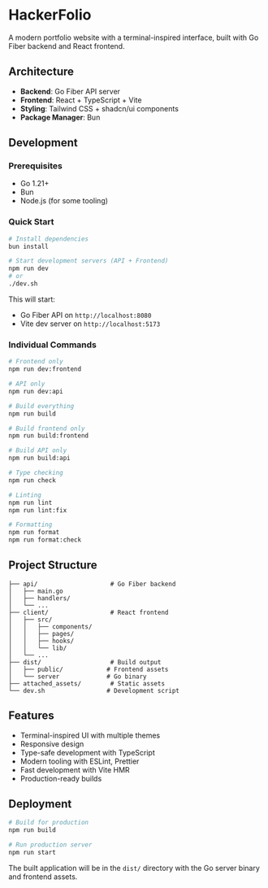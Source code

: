 # HackerFolio

A modern portfolio website with a terminal-inspired interface, built with Go Fiber backend and React frontend.

## Architecture

- **Backend**: Go Fiber API server
- **Frontend**: React + TypeScript + Vite
- **Styling**: Tailwind CSS + shadcn/ui components
- **Package Manager**: Bun

## Development

### Prerequisites

- Go 1.21+
- Bun
- Node.js (for some tooling)

### Quick Start

```bash
# Install dependencies
bun install

# Start development servers (API + Frontend)
npm run dev
# or
./dev.sh
```

This will start:
- Go Fiber API on `http://localhost:8080`
- Vite dev server on `http://localhost:5173`

### Individual Commands

```bash
# Frontend only
npm run dev:frontend

# API only  
npm run dev:api

# Build everything
npm run build

# Build frontend only
npm run build:frontend

# Build API only
npm run build:api

# Type checking
npm run check

# Linting
npm run lint
npm run lint:fix

# Formatting
npm run format
npm run format:check
```

## Project Structure

```
├── api/                    # Go Fiber backend
│   ├── main.go
│   ├── handlers/
│   └── ...
├── client/                 # React frontend
│   ├── src/
│   │   ├── components/
│   │   ├── pages/
│   │   ├── hooks/
│   │   └── lib/
│   └── ...
├── dist/                   # Build output
│   ├── public/            # Frontend assets
│   └── server             # Go binary
├── attached_assets/        # Static assets
└── dev.sh                 # Development script
```

## Features

- Terminal-inspired UI with multiple themes
- Responsive design
- Type-safe development with TypeScript
- Modern tooling with ESLint, Prettier
- Fast development with Vite HMR
- Production-ready builds

## Deployment

```bash
# Build for production
npm run build

# Run production server
npm run start
```

The built application will be in the `dist/` directory with the Go server binary and frontend assets.
